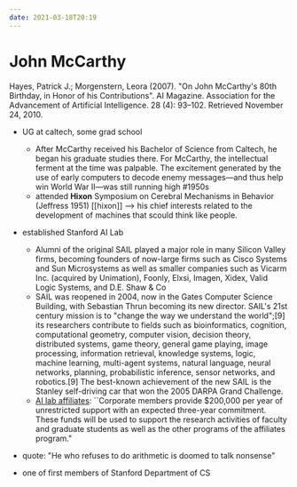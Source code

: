 ```yaml
---
date: 2021-03-18T20:19
---
```

# John McCarthy
Hayes, Patrick J.; Morgenstern, Leora (2007). "On John McCarthy's 80th Birthday, in Honor of his Contributions". AI Magazine. Association for the Advancement of Artificial Intelligence. 28 (4): 93–102. Retrieved November 24, 2010.

- UG at caltech, some grad school
    - After McCarthy received his Bachelor of Science from Caltech, he began his graduate studies there. For McCarthy, the intellectual ferment at the time was palpable. The excitement generated by the use of early computers to decode enemy messages—and thus help win World War II—was still running high
    #1950s
    - attended **Hixon** Symposium on Cerebral Mechanisms in Behavior (Jeffress 1951) [[hixon]]
    --> his chief interests related to the development of machines that scould think like people. 
- established Stanford AI Lab
    - Alumni of the original SAIL played a major role in many Silicon Valley firms, becoming founders of now-large firms such as Cisco Systems and Sun Microsystems as well as smaller companies such as Vicarm Inc. (acquired by Unimation), Foonly, Elxsi, Imagen, Xidex, Valid Logic Systems, and D.E. Shaw & Co
    - SAIL was reopened in 2004, now in the Gates Computer Science Building, with Sebastian Thrun becoming its new director. SAIL's 21st century mission is to "change the way we understand the world";[9] its researchers contribute to fields such as bioinformatics, cognition, computational geometry, computer vision, decision theory, distributed systems, game theory, general game playing, image processing, information retrieval, knowledge systems, logic, machine learning, multi-agent systems, natural language, neural networks, planning, probabilistic inference, sensor networks, and robotics.[9] The best-known achievement of the new SAIL is the Stanley self-driving car that won the 2005 DARPA Grand Challenge.
    - [AI lab affiliates](https://ai.stanford.edu/ai-affiliates-program/): ``Corporate members provide $200,000 per year of unrestricted support with an expected three-year commitment. These funds will be used to support the research activities of faculty and graduate students as well as the other programs of the affiliates program."

- quote: "He who refuses to do arithmetic is doomed to talk nonsense"
- one of first members of Stanford Department of CS

